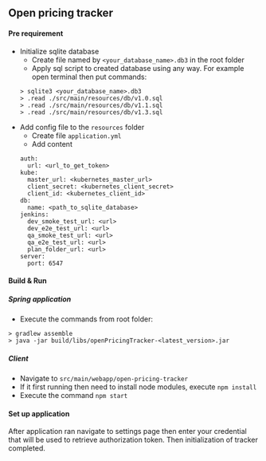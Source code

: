 ## Open pricing tracker

#### Pre requirement
* Initialize sqlite database
  * Create file named by `<your_database_name>.db3` in the root folder
  * Apply sql script to created database using any way. For example open terminal then put commands:
   ```
  > sqlite3 <your_database_name>.db3 
  > .read ./src/main/resources/db/v1.0.sql
  > .read ./src/main/resources/db/v1.1.sql
  > .read ./src/main/resources/db/v1.3.sql
  ```
* Add config file to the `resources` folder
  * Create file `application.yml`
  * Add content
  ```
  auth: 
    url: <url_to_get_token> 
  kube: 
    master_url: <kubernetes_master_url> 
    client_secret: <kubernetes_client_secret> 
    client_id: <kubernetes_client_id> 
  db: 
    name: <path_to_sqlite_database> 
  jenkins:
    dev_smoke_test_url: <url>
    dev_e2e_test_url: <url>
    qa_smoke_test_url: <url>
    qa_e2e_test_url: <url>
    plan_folder_url: <url>
  server: 
    port: 6547
  ```
#### Build & Run

##### Spring application
* Execute the commands from root folder:
```
> gradlew assemble
> java -jar build/libs/openPricingTracker-<latest_version>.jar 
```

##### Client
* Navigate to `src/main/webapp/open-pricing-tracker`
* If it first running then need to install node modules, execute `npm install`
* Execute the command `npm start`

#### Set up application
After application ran navigate to settings page then enter your credential that will be used to retrieve authorization 
token. Then initialization of tracker completed.